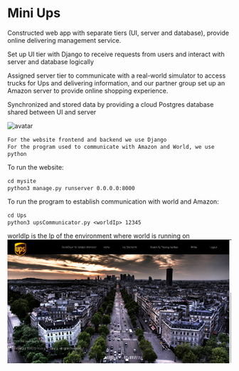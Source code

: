 # Mini Ups

Constructed web app with separate tiers (UI, server and database), provide online delivering management service.

Set up UI tier with Django to receive requests from users and interact with server and database logically 

Assigned server tier to communicate with a real-world simulator to access trucks for Ups and delivering information, and our partner group set up an Amazon server to provide online shopping experience. 

Synchronized and stored data by providing a cloud Postgres database shared between UI and server

![avatar](https://upload.wikimedia.org/wikipedia/commons/1/1b/UPS_Logo_Shield_2017.svg)


```
For the website frontend and backend we use Django
For the program used to communicate with Amazon and World, we use python
```

To run the website:

```
cd mysite
python3 manage.py runserver 0.0.0.0:8000
```

To run the program to establish communication with world and Amazon:

```
cd Ups
python3 upsCommunicator.py <worldIp> 12345
```
worldIp is the Ip of the environment where world is running on
![avatar](https://github.com/YisongZou/Mini-UPS/blob/master/Picture1.png)
